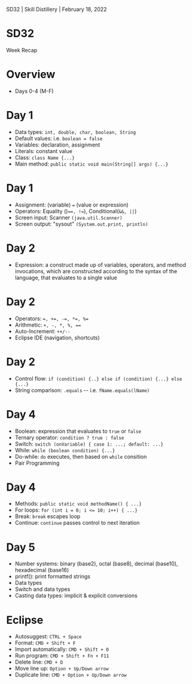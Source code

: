 [comment]: # (This presentation was made with markdown-slides)
[comment]: # (This is a CommonMark compliant comment. It will not be included in the presentation.)
[comment]: # (Compile this presentation with the command below)
[comment]: # (mdslides presentation.md --include media)

[comment]: # (Set the theme:)
[comment]: # (THEME = white)
[comment]: # (CODE_THEME = base16/zenburn)
[comment]: # (The list of themes is at https://revealjs.com/themes/)
[comment]: # (The list of code themes is at https://highlightjs.org/)

[comment]: # "You can also use quotes instead of parenthesis"
[comment]: # "THEME = white"

[comment]: # (Pass optional settings to reveal.js:)
[comment]: # (controls: true)
[comment]: # (keyboard: true)
[comment]: # (markdown: { smartypants: true })
[comment]: # (hash: false)
[comment]: # (respondToHashChanges: false)
[comment]: # (Other settings are documented at https://revealjs.com/config/)

SD32 | Skill Distillery | February 18, 2022

# SD32

Week Recap

[comment]: # (!!!)

# Overview

- Days 0-4 (M-F)

[comment]: # (!!!)

# Day 1

- Data types: `int, double, char, boolean, String`
- Default values: i.e. `boolean = false`
- Variables: declaration, assignment
- Literals: constant value
- Class: `class Name {...}`
- Main method: `public static void main(String[] args) {...}`

[comment]: # (!!!)

# Day 1

- Assignment: (variable) `=` (value or expression)
- Operators: Equality ()`==, !=`), Conditional(`&&, ||`)
- Screen input: Scanner `(java.util.Scanner)`
- Screen output: "sysout" `(System.out.print, println)`

[comment]: # (!!!)

# Day 2

- Expression: a construct made up of variables, operators, and method invocations, which are constructed according to the syntax of the language, that evaluates to a single value

[comment]: # (!!!)

# Day 2

- Operators: `=, +=, -=, *=, %=`
- Arithmetic: `+, -, *, %, ==`
- Auto-Increment: `++/--`
- Eclipse IDE (navigation, shortcuts)

[comment]: # (!!!)

# Day 2

- Control flow: `if (condition) {..} else if (condition) {...} else {...}`
- String comparison: `.equals` -- i.e. `fName.equals(lName)`

[comment]: # (!!!)

# Day 4

- Boolean: expression that evaluates to `true` or `false`
- Ternary operator: `condition ? true : false`
- Switch: `switch (onVariable) { case 1: ...; default: ...}`
- While: `while (boolean condition) {...}`
- Do-while: `do` executes, then based on `while` consition
- Pair Programming

[comment]: # (!!!)

# Day 4

- Methods: `public static void methodName() { ...}`
- For loops: `for (int i = 0; i <= 10; i++) { ...}`
- Break: `break` escapes loop
- Continue: `continue` passes control to next iteration

[comment]: # (!!!)

# Day 5

- Number systems: binary (base2), octal (base8), decimal (base10), hexadecimal (base16)
- printf(): print formatted strings
- Data types
- Switch and data types
- Casting data types: implicit & explicit conversions

[comment]: # (!!!)

# Eclipse

- Autosuggest: `CTRL + Space`
- Format: `CMD + Shift + F`
- Import automatically: `CMD + Shift + O`
- Run program: `CMD + Shift + Fn + F11`
- Delete line: `CMD + D`
- Move line up: `Option + Up/Down arrow`
- Duplicate line: `CMD + Option + Up/Down arrow`

[comment]: # (!!!)
